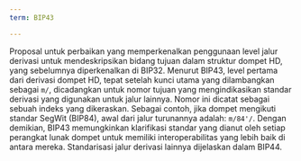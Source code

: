 ```yaml
---
term: BIP43

---
```

Proposal untuk perbaikan yang memperkenalkan penggunaan level jalur derivasi untuk mendeskripsikan bidang tujuan dalam struktur dompet HD, yang sebelumnya diperkenalkan di BIP32. Menurut BIP43, level pertama dari derivasi dompet HD, tepat setelah kunci utama yang dilambangkan sebagai `m/`, dicadangkan untuk nomor tujuan yang mengindikasikan standar derivasi yang digunakan untuk jalur lainnya. Nomor ini dicatat sebagai sebuah indeks yang dikeraskan. Sebagai contoh, jika dompet mengikuti standar SegWit (BIP84), awal dari jalur turunannya adalah: `m/84'/`. Dengan demikian, BIP43 memungkinkan klarifikasi standar yang dianut oleh setiap perangkat lunak dompet untuk memiliki interoperabilitas yang lebih baik di antara mereka. Standarisasi jalur derivasi lainnya dijelaskan dalam BIP44.